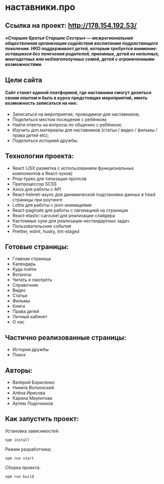 # наставники.про

## Ссылка на проект: http://178.154.192.53/


##### «Старшие Братья Старшие Сестры» — межрегиональная общественная организация содействия воспитанию подрастающего поколения. НКО поддерживает детей, которым требуется внимание: оставшихся без попечения родителей, приемных, детей из неполных, многодетных или неблагополучных семей, детей с ограниченными возможностями.

## Цели сайта

#### Сайт станет единой платформой, где наставники смогут делиться своим опытом и быть в курсе предстоящих мероприятий, иметь возможность записаться на них:

- Записаться на мероприятие, проводимое для наставников;
- Поделиться местом посещения с ребёнком;
- Найти ответы на вопросы по общению с ребёнком;
- Изучить доп.материалы для наставников (статьи / видео / фильмы / права детей etc);
- Поделиться историей дружбы.

## Технологии проекта:
- React (JSX разметка с использованием функциональных компонентов и React-хуков)
- Prop-types для типизации пропсов
- Препроцессор SCSS
- Axios для работы с API
- React-helmet-async для динамической подстановки данных в head страницы при роутинге
- Lottie для работы с json-анимациями
- React-paginate для работы с пагинацией на страницах
- React-elastic-carousel для реализации слайдера
- Кастомные хуки для реализации нестандартных задач
- Пользовательские события
- Prettier, eslint, husky, lint-staged

## Готовые страницы:
- Главная страница
- Календарь
- Куда пойти
- Вопросы
- Читать и смотреть
- Справочник
- Видео
- Статьи
- Фильмы
- Книги
- Права детей
- Личный кабинет
- О нас

## Частично реализованные страницы:
- Истории дружбы
- Поиск

## Авторы:
- Валерий Борисенко
- Никита Волхонский
- Алёна Ирисова
- Карина Маулитова
- Артем Лодочников

## Как запустить проект:

Установка зависимостей:
```
npm install
```
Режим разработчика:
```
npm run start
```
Сборка проекта:
```
npm run build
```
